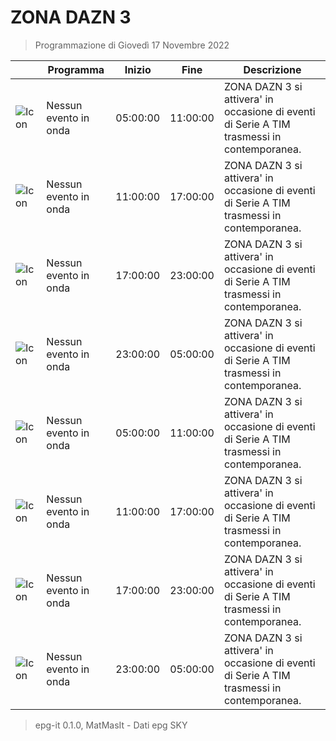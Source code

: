 # ZONA DAZN 3
> Programmazione di Giovedì 17 Novembre 2022

||Programma|Inizio|Fine|Descrizione|
|---|---|---|---|---|
|![Icon](https://guidatv.sky.it/uuid/f0991778-6292-4296-ad4b-5723db1cc714/cover?md5ChecksumParam=290baf03a80c7aec58d960086d34c9bc&sid=681)|Nessun evento in onda|05:00:00|11:00:00|ZONA DAZN 3 si attivera&#039; in occasione di eventi di Serie A TIM trasmessi in contemporanea.
|![Icon](https://guidatv.sky.it/uuid/f0991778-6292-4296-ad4b-5723db1cc714/cover?md5ChecksumParam=290baf03a80c7aec58d960086d34c9bc&sid=681)|Nessun evento in onda|11:00:00|17:00:00|ZONA DAZN 3 si attivera&#039; in occasione di eventi di Serie A TIM trasmessi in contemporanea.
|![Icon](https://guidatv.sky.it/uuid/f0991778-6292-4296-ad4b-5723db1cc714/cover?md5ChecksumParam=290baf03a80c7aec58d960086d34c9bc&sid=681)|Nessun evento in onda|17:00:00|23:00:00|ZONA DAZN 3 si attivera&#039; in occasione di eventi di Serie A TIM trasmessi in contemporanea.
|![Icon](https://guidatv.sky.it/uuid/f0991778-6292-4296-ad4b-5723db1cc714/cover?md5ChecksumParam=290baf03a80c7aec58d960086d34c9bc&sid=681)|Nessun evento in onda|23:00:00|05:00:00|ZONA DAZN 3 si attivera&#039; in occasione di eventi di Serie A TIM trasmessi in contemporanea.
|![Icon](https://guidatv.sky.it/uuid/f0991778-6292-4296-ad4b-5723db1cc714/cover?md5ChecksumParam=290baf03a80c7aec58d960086d34c9bc&sid=681)|Nessun evento in onda|05:00:00|11:00:00|ZONA DAZN 3 si attivera&#039; in occasione di eventi di Serie A TIM trasmessi in contemporanea.
|![Icon](https://guidatv.sky.it/uuid/f0991778-6292-4296-ad4b-5723db1cc714/cover?md5ChecksumParam=290baf03a80c7aec58d960086d34c9bc&sid=681)|Nessun evento in onda|11:00:00|17:00:00|ZONA DAZN 3 si attivera&#039; in occasione di eventi di Serie A TIM trasmessi in contemporanea.
|![Icon](https://guidatv.sky.it/uuid/f0991778-6292-4296-ad4b-5723db1cc714/cover?md5ChecksumParam=290baf03a80c7aec58d960086d34c9bc&sid=681)|Nessun evento in onda|17:00:00|23:00:00|ZONA DAZN 3 si attivera&#039; in occasione di eventi di Serie A TIM trasmessi in contemporanea.
|![Icon](https://guidatv.sky.it/uuid/f0991778-6292-4296-ad4b-5723db1cc714/cover?md5ChecksumParam=290baf03a80c7aec58d960086d34c9bc&sid=681)|Nessun evento in onda|23:00:00|05:00:00|ZONA DAZN 3 si attivera&#039; in occasione di eventi di Serie A TIM trasmessi in contemporanea.



 > epg-it 0.1.0, MatMasIt - Dati epg SKY